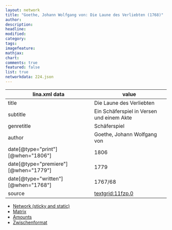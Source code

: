 ```yaml
---
layout: network
title: "Goethe, Johann Wolfgang von: Die Laune des Verliebten (1768)"
author:
description:
headline:
modified:
category:
tags:
imagefeature: 
mathjax: 
chart: 
comments: true
featured: false
list: true
networkdata: 224.json
---
```

lina.xml data  | value
------------- | -------------
title|Die Laune des Verliebten
subtitle|Ein Schäferspiel in Versen und einem Akte
genretitle|Schäferspiel
author|Goethe, Johann Wolfgang von
date[@type="print"][@when="1806"]|1806
date[@type="premiere"][@when="1779"]|1779
date[@type="written"][@when="1768"]|1767/68
source|[textgrid:11fzp.0](https://textgridlab.org/1.0/tgcrud-public/rest/textgrid:11fzp.0/data)



* [Network (sticky and static)](/network224)
* [Matrix](/matrix224)
* [Amounts](/amounts224)
* [Zwischenformat](/lina224 )

